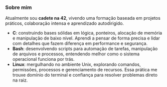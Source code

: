<!--
**be-dantas/be-dantas** is a ✨ _special_ ✨ repository because its `README.md` (this file) appears on your GitHub profile.

Here are some ideas to get you started:

- 🔭 I’m currently working on ...
- 🌱 I’m currently learning ...
- 👯 I’m looking to collaborate on ...
- 🤔 I’m looking for help with ...
- 💬 Ask me about ...
- 📫 How to reach me: ...
- 😄 Pronouns: ...
- ⚡ Fun fact: ...
-->

### Sobre mim

Atualmente sou **cadete na 42**, vivendo uma formação baseada em projetos práticos, colaboração intensa e aprendizado autodirigido.  

- **C**: construindo bases sólidas em lógica, ponteiros, alocação de memória e manipulação de baixo nível. Aprendi a pensar de forma precisa e lidar com detalhes que fazem diferença em performance e segurança.  
- **Bash**: desenvolvendo scripts para automação de tarefas, manipulação de arquivos e processos, entendendo melhor como o sistema operacional funciona por trás.  
- **Linux**: mergulhando no ambiente Unix, explorando comandos, permissões, processos e gerenciamento de recursos. Essa prática me trouxe domínio do terminal e confiança para resolver problemas direto na raiz.  
